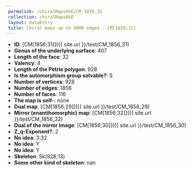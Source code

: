 ```yaml
--- 
 permalink: /chiralMaps6kE/CM_1856_31 
 collection: chiralMaps6kE
 layout: dataEntry
 title: Chiral maps up to 6000 edges - CM[1856;31]
---
```


- **ID**: [CM[1856;31]]({{ site.url }}/test/CM_1856_31)
- **Genus of the underlying surface**: 407
- **Length of the face**: 32
- **Valency**: 4
- **Length of the Petrie polygon**: 928
- **Is the automorphism group solvable?**: S
- **Number of vertices**: 928
- **Number of edges**: 1856
- **Number of faces**: 116
- **The map is self-**: none
- **Dual map**: [CM[1856;29]]({{ site.url }}/test/CM_1856_29)
- **Mirror (enantihomorphic) map**: [CM[1856;32]]({{ site.url }}/test/CM_1856_32)
- **Dual of the mirror image**: [CM[1856;30]]({{ site.url }}/test/CM_1856_30)
- **Z_q-Exponent?**: 2
- **No idea**:  3:32
- **No idea**: Y
- **No idea**: Y
- **Skeleton**: Sk(928;13)
- **Some other kind of skeleton**: nan
